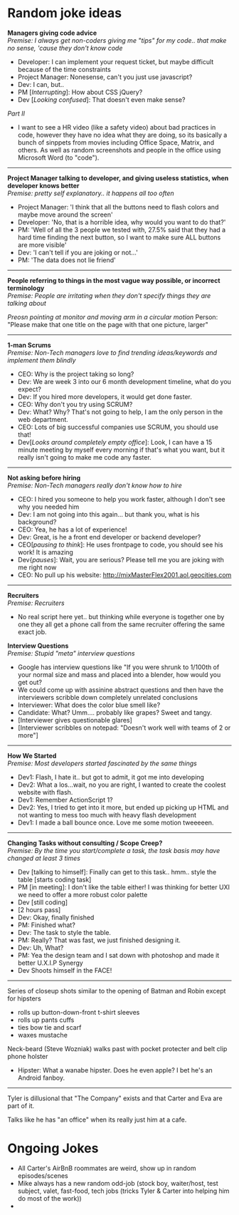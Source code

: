 Random joke ideas
=================================
  
__Managers giving code advice__  
*Premise: I always get non-coders giving me "tips" for my code.. that make no sense, 'cause they don't know code*  
  
* Developer: I can implement your request ticket, but maybe difficult because of the time constraints
* Project Manager: Nonesense, can't you just use javascript?
* Dev: I can, but..
* PM [_Interrupting_]: How about CSS jQuery?
* Dev [_Looking confused_]: That doesn't even make sense?
  
  
*Part II*  
* I want to see a HR video (like a safety video) about bad practices in code, however they have no idea what they are doing, so its basically a bunch of sinppets from movies including Office Space, Matrix, and others. As well as random screenshots and people in the office using Microsoft Word (to "code").
  
------
   
__Project Manager talking to developer, and giving useless statistics, when developer knows better__  
*Premise: pretty self explanatory.. it happens all too often*
  
* Project Manager: 'I think that all the buttons need to flash colors and maybe move around the screen'  
* Developer: 'No, that is a horrible idea, why would you want to do that?'  
* PM: 'Well of all the 3 people we tested with, 27.5% said that they had a hard time finding the next button, so I want to make sure ALL buttons are more visible'  
* Dev: 'I can't tell if you are joking or not...'  
* PM: 'The data does not lie friend'
  

------

__People referring to things in the most vague way possible, or incorrect terminology__  
*Premise: People are irritating when they don't specify things they are talking about*
  
*Preosn pointing at monitor and moving arm in a circular motion*
Person: "Please make that one title on the page with that one picture, larger"
  
------

__1-man Scrums__  
*Premise: Non-Tech managers love to find trending ideas/keywords and implement them blindly*

* CEO: Why is the project taking so long?
* Dev: We are week 3 into our 6 month development timeline, what do you expect?
* Dev: If you hired more developers, it would get done faster.
* CEO: Why don't you try using SCRUM?
* Dev: What? Why? That's not going to help, I am the only person in the web department.
* CEO: Lots of big successful companies use SCRUM, you should use that!
* Dev[_Looks around completely empty office_]: Look, I can have a 15 minute meeting by myself every morning if that's what you want, but it really isn't going to make me code any faster.

------

__Not asking before hiring__  
*Premise: Non-Tech managers really don't know how to hire*

* CEO: I hired you someone to help you work faster, although I don't see why you needed him
* Dev: I am not going into this again... but thank you, what is his background?
* CEO: Yea, he has a lot of experience!
* Dev: Great, is he a front end developer or backend developer?
* CEO[_pausing to think_]: He uses frontpage to code, you should see his work! It is amazing
* Dev{_pauses_]: Wait, you are serious? Please tell me you are joking with me right now
* CEO: No pull up his website: http://mixMasterFlex2001.aol.geocities.com

------

__Recruiters__  
*Premise: Recruiters*
  
* No real script here yet.. but thinking while everyone is together one by one they all get a phone call from the same recruiter offering the same exact job.


__Interview Questions__  
*Premise: Stupid "meta" interview questions*

* Google has interview questions like "If you were shrunk to 1/100th of your normal size and mass and placed into a blender, how would you get out?
* We could come up with assinine abstract questions and then have the interviewers scribble down completely unrelated conclusions
* Interviewer: What does the color blue smell like?
* Candidate: What? Umm.... probably like grapes? Sweet and tangy.
* [Interviewer gives questionable glares]
* [Interviewer scribbles on notepad: "Doesn't work well with teams of 2 or more"]  


-----
  
  
__How We Started__  
*Premise: Most developers started fascinated by the same things*
  
* Dev1: Flash, I hate it.. but got to admit, it got me into developing
* Dev2: What a los...wait, no you are right, I wanted to create the coolest website with flash.
* Dev1: Remember ActionScript 1?
* Dev2: Yes, I tried to get into it more, but ended up picking up HTML and not wanting to mess too much with heavy flash development
* Dev1: I made a ball bounce once. Love me some motion tweeeeen.  
  
------

__Changing Tasks without consulting / Scope Creep?__  
*Premise: By the time you start/complete a task, the task basis may have changed at least 3 times*  
  
* Dev [talking to himself]: Finally can get to this task.. hmm.. style the table [starts coding task]
* PM [in meeting]: I don't like the table either! I was thinking for better UXI we need to offer a more robust color palette
* Dev [still coding]
* [2 hours pass]
* Dev: Okay, finally finished
* PM: Finished what?
* Dev: The task to style the table.
* PM: Really? That was fast, we just finished designing it.
* Dev: Uh, What?
* PM: Yea the design team and I sat down with photoshop and made it better U.X.I.P Synergy
* Dev Shoots himself in the FACE!

------

Series of closeup shots similar to the opening of Batman and Robin except for hipsters

* rolls up button-down-front t-shirt sleeves
* rolls up pants cuffs
* ties bow tie and scarf
* waxes mustache

Neck-beard (Steve Wozniak) walks past with pocket protecter and belt clip phone holster

* Hipster: What a wanabe hipster. Does he even apple? I bet he's an Android fanboy.

-------

Tyler is dillusional that "The Company" exists and that Carter and Eva are part of it.
  
Talks like he has "an office" when its really just him at a cafe.
  
  
Ongoing Jokes
=================================
* All Carter's AirBnB roommates are weird, show up in random episodes/scenes
* Mike always has a new random odd-job (stock boy, waiter/host, test subject, valet, fast-food, tech jobs (tricks Tyler & Carter into helping him do most of the work))
* 